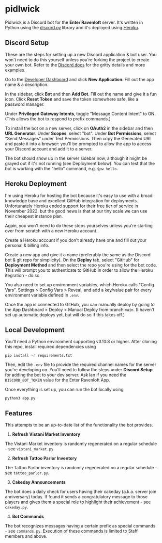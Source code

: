 # pidlwick

Pidlwick is a Discord bot for the **Enter Ravenloft** server. It's written in Python using the [discord.py](https://discordpy.readthedocs.io/en/latest/index.html) library and it's deployed using [Heroku](https://www.heroku.com/home).

## Discord Setup

These are the steps for setting up a new Discord application & bot user. You won't need to do this yourself unless
you're forking the project to create your own bot. Refer to the [Discord docs](https://discord.com/developers/docs/getting-started) for the gritty details and more examples.

Go to the [Developer Dashboard](https://discord.com/developers/applications) and click **New Application**.
Fill out the app name & a description.

In the sidebar, click **Bot** and then **Add Bot**. Fill out the name and give it a fun icon.
Click **Reset Token** and save the token somewhere safe, like a password manager.

Under **Privileged Gateway Intents**, toggle "Message Content Intent" to ON. (This allows the bot to respond to prefix commands.)

To install the bot on a new server, click on **OAuth2** in the sidebar and then **URL Generator**. Under **Scopes**, select "bot". Under **Bot Permissions**, select "Send Messages" under Text Permissions. Then copy the Generated URL and paste it into a browser: you'll be prompted to allow the app to access your Discord account and add it to a server.

The bot should show up in the server sidebar now, although it might be grayed out if it's not running (see Deployment below). You can test that the bot is working with the "hello" command, e.g. `$pw hello`.

## Heroku Deployment

I'm using Heroku for hosting the bot because it's easy to use with a broad knowledge base and excellent GitHub integration for deployments. Unfortunately Heroku ended support for their free tier of service in November 2022, but the good news is that at our tiny scale we can use their cheapest instance plan.

Again, you won't need to do these steps yourselves unless you're starting over from scratch with a new Heroku account.

Create a Heroku account if you don't already have one and fill out your personal & billing info.

Create a new app and give it a name (preferably the same as the Discord bot & git repo for simplicity). On the **Deploy** tab, select "GitHub" for **Deployment Method** and then select the repo you're using for the bot code. This will prompt you to authenticate to GitHub in order to allow the Heroku itegration - do so.

You also need to set up environment variables, which Heroku calls "Config Vars". Settings > Config Vars > Reveal, and add a key/value pair for every environment variable defined in `.env`.

Once the app is connected to GitHub, you can manually deploy by going to the App Dashboard > Deploy > Manual Deploy from branch `main`. (I haven't set up automatic deploys yet, but will do so if this takes off.)

## Local Development

You'll need a Python environment supporting v3.10.8 or higher. After cloning this repo, install required dependencies using
```
pip install -r requirements.txt
```

Then, edit the `.env` file to provide the required channel names for the server you're developing on. You'll need to follow the steps under **Discord Setup** for adding the bot to your dev server. Ask Ian if you need the `DISCORD_BOT_TOKEN` value for the Enter Ravenloft App.

Once everything is set up, you can run the bot locally using
```
python3 app.py
```

## Features

This attempts to be an up-to-date list of the functionality the bot provides.

1. **Refresh Vistani Market Inventory**

The Vistani Market inventory is randomly regenerated on a regular schedule - see `vistani_market.py`.

2. **Refresh Tattoo Parlor Inventory**

The Tattoo Parlor inventory is randomly regenerated on a regular schedule - see `tattoo_parlor.py`.

3. **Cakeday Announcements**

The bot does a daily check for users having their cakeday (a.k.a. server join anniversary) today. If found it sends a congratulatory message to those players and gives them a special role to highlight their achievement - see `cakeday.py`.

4. **Bot Commands**

The bot recognizes messages having a certain prefix as special commands - see `commands.py`. Execution of these commands is limited to Staff members and above.
